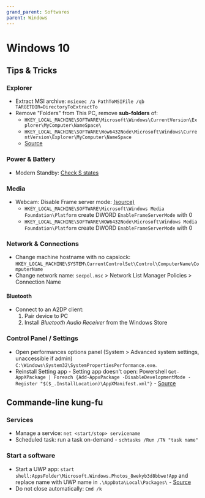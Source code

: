 ```yaml
---
grand_parent: Softwares
parent: Windows
---
```


# Windows 10

## Tips & Tricks

### Explorer

* Extract MSI archive: `msiexec /a PathToMSIFile /qb TARGETDIR=DirectoryToExtractTo`
* Remove "Folders" from This PC, remove **sub-folders** of:
    * `HKEY_LOCAL_MACHINE\SOFTWARE\Microsoft\Windows\CurrentVersion\Explorer\MyComputer\NameSpace\`
    * `HKEY_LOCAL_MACHINE\SOFTWARE\Wow6432Node\Microsoft\Windows\CurrentVersion\Explorer\MyComputer\NameSpace`
    * [Source](https://www.howtogeek.com/222057/how-to-remove-the-folders-from-%E2%80%9Cthis-pc%E2%80%9D-on-windows-10/)

### Power & Battery

* Modern Standby: [Check S states](https://www.laptopmag.com/articles/how-to-use-modern-standby)

### Media

* Webcam: Disable Frame server mode: [(source)](https://www.winhelponline.com/blog/webcam-anniversary-update-windows-10-yuys-standard/)
    * `HKEY_LOCAL_MACHINE\SOFTWARE\Microsoft\Windows Media Foundation\Platform` create DWORD `EnableFrameServerMode` with 0
    * `HKEY_LOCAL_MACHINE\SOFTWARE\WOW6432Node\Microsoft\Windows Media Foundation\Platform` create DWORD `EnableFrameServerMode` with 0

### Network & Connections

* Change machine hostname with no capslock: `HKEY_LOCAL_MACHINE\SYSTEM\CurrentControlSet\Control\ComputerName\ComputerName`
* Change network name: `secpol.msc` > Network List Manager Policies > Connection Name

#### Bluetooth

* Connect to an A2DP client:
    1. Pair device to PC
    1. Install *Bluetooth Audio Receiver* from the Windows Store 

### Control Panel / Settings

* Open performances options panel (System > Advanced system settings, unaccessible if admin) `C:\Windows\System32\SystemPropertiesPerformance.exe`.
* Reinstall Setting app - Setting app doesn't open: Powershell `Get-AppXPackage | Foreach {Add-AppxPackage -DisableDevelopmentMode -Register "$($_.InstallLocation)\AppXManifest.xml"}` - [Source](https://www.maketecheasier.com/fix-settings-app-not-working-in-windows-10/)

## Commande-line kung-fu

### Services

* Manage a service: `net <start/stop> servicename`
* Scheduled task: run a task on-demand - `schtasks /Run /TN "task name"`

### Start a software

* Start a UWP app: `start shell:AppsFolder\Microsoft.Windows.Photos_8wekyb3d8bbwe!App` and replace name with UWP name in `.\AppData\Local\Packages\` - [Source](https://stackoverflow.com/questions/13257571/call-command-vs-start-with-wait-option)
* Do not close automatically: `Cmd /k`
